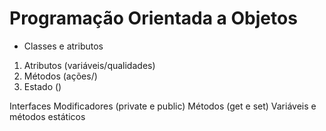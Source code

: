 # Programação Orientada a Objetos

- Classes e atributos
1. Atributos (variáveis/qualidades)
2. Métodos (ações/)
3. Estado ()

Interfaces
Modificadores (private e public)
Métodos (get e set)
Variáveis e métodos estáticos